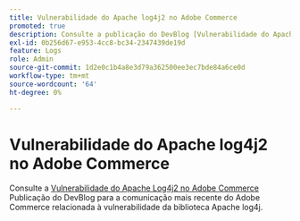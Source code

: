 ```yaml
---
title: Vulnerabilidade do Apache log4j2 no Adobe Commerce
promoted: true
description: Consulte a publicação do DevBlog [Vulnerabilidade do Apache Log4j2 no Adobe Commerce](https://community.magento.com/t5/Magento-DevBlog/Apache-Log4j2-Vulnerability-in-Adobe-Commerce/ba-p/488683) para obter a comunicação mais recente do Adobe Commerce relacionada à vulnerabilidade da biblioteca Apache log4j.
exl-id: 0b256d67-e953-4cc8-bc34-2347439de19d
feature: Logs
role: Admin
source-git-commit: 1d2e0c1b4a8e3d79a362500ee3ec7bde84a6ce0d
workflow-type: tm+mt
source-wordcount: '64'
ht-degree: 0%

---
```


# Vulnerabilidade do Apache log4j2 no Adobe Commerce

Consulte a [Vulnerabilidade do Apache Log4j2 no Adobe Commerce](https://community.magento.com/t5/Magento-DevBlog/Apache-Log4j2-Vulnerability-in-Adobe-Commerce/ba-p/488683) Publicação do DevBlog para a comunicação mais recente do Adobe Commerce relacionada à vulnerabilidade da biblioteca Apache log4j.

